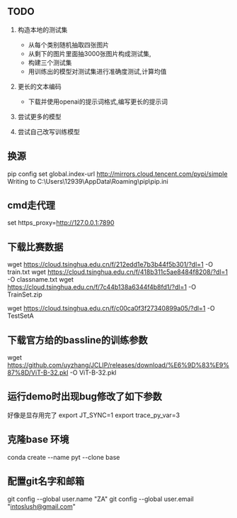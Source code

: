 ## TODO
1. 构造本地的测试集
    - 从每个类别随机抽取四张图片
    - 从剩下的图片里面抽3000张图片构成测试集,
    - 构建三个测试集
    - 用训练出的模型对测试集进行准确度测试,计算均值
    
2. 更长的文本编码
    - 下载并使用openai的提示词格式,编写更长的提示词

3. 尝试更多的模型
4. 尝试自己改写训练模型

## 换源
pip config set global.index-url http://mirrors.cloud.tencent.com/pypi/simple
Writing to C:\Users\12939\AppData\Roaming\pip\pip.ini
## cmd走代理
set https_proxy=http://127.0.0.1:7890
## 下载比赛数据
wget https://cloud.tsinghua.edu.cn/f/212edd1e7b3b44f5b301/?dl=1 -O train.txt
wget https://cloud.tsinghua.edu.cn/f/418b311c5ae8484f8208/?dl=1 -O classname.txt
wget https://cloud.tsinghua.edu.cn/f/7c44b138a6344f4b8fd1/?dl=1 -O TrainSet.zip

wget https://cloud.tsinghua.edu.cn/f/c00ca0f3f27340899a05/?dl=1 -O TestSetA
## 下载官方给的bassline的训练参数
wget https://github.com/uyzhang/JCLIP/releases/download/%E6%9D%83%E9%87%8D/ViT-B-32.pkl -O ViT-B-32.pkl

## 运行demo时出现bug修改了如下参数
好像是显存用完了
export JT_SYNC=1
export trace_py_var=3
## 克隆base 环境
conda create --name pyt --clone base
## 配置git名字和邮箱
git config --global user.name "ZA"
git config --global user.email "intoslush@gmail.com"
